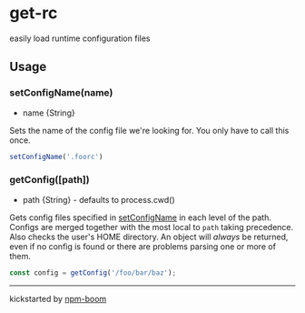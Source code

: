 # get-rc

easily load runtime configuration files


## Usage

### setConfigName(name)
* name {String}

Sets the name of the config file we're looking for.  You only have to call this
once.

```js
setConfigName('.foorc')  
```

### getConfig([path])
* path {String} - defaults to process.cwd()  

Gets config files specified in [setConfigName]() in each level of the path.
Configs are merged together with the most local to `path` taking precedence.
Also checks the user's HOME directory.  An object will *always* be returned,
even if no config is found or there are problems parsing one or more of them.

```js
const config = getConfig('/foo/bar/baz');
```







---
kickstarted by [npm-boom][npm-boom]

[npm-boom]: https://github.com/reergymerej/npm-boom
